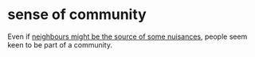 # sense of community

Even if [neighbours might be the source of some nuisances](code=proximity_to_neighbours), people 
seem keen to be part of a community. 